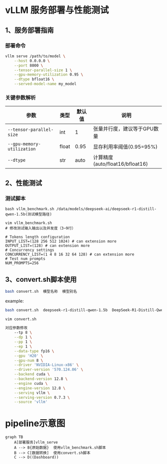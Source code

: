 # vLLM 服务部署与性能测试

## 1、服务部署指南

### 部署命令
```bash
vllm serve /path/to/model \
    --host 0.0.0.0 \
    --port 8000 \
    --tensor-parallel-size 1 \
    --gpu-memory-utilization 0.95 \
    --dtype bfloat16 \
    --served-model-name my_model
```

### 关键参数解析
| 参数 | 类型 | 默认值 | 说明 |
|------|------|-------|-----|
| `--tensor-parallel-size` | int | 1 | 张量并行度，建议等于GPU数量 |
| `--gpu-memory-utilization` | float | 0.95 | 显存利用率阈值(0.95=95%) |
| `--dtype` | str | auto | 计算精度(auto/float16/bfloat16) |

## 2、性能测试

### 测试脚本
```bash:
bash vllm_benchmark.sh /data/models/deepseek-ai/deepseek-r1-distill-qwen-1.5b(测试模型路径)
```
```
vim vllm_benchmark.sh 
# 修改测试输入输出以及并发度（3~9行）

# Tokens length configuration
INPUT_LIST=(128 256 512 1024) # can extension more
OUTPUT_LIST=(128) # can extension more
# Concurrency settings
CONCURRENCY_LIST=(1 4 8 16 32 64 128) # can extension more
# Test num prompts
NUM_PROMPTS=256
```

## 3、convert.sh脚本使用
```bash
bash convert.sh  模型名称  模型别名
```
example:
```bash
bash convert.sh  deepseek-r1-distill-qwen-1.5b  DeepSeek-R1-Distill-Qwen-1.5B
```
```bash
vim convert.sh

对应参数修改
    --tp 8 \
    --dp 1 \
    --pp 1 \
    --ep 1 \
    --data-type fp16 \
    --gpu 'H20' \
    --gpu-num 8 \
    --driver 'NVIDIA-Linux-x86' \
    --driver-version '570.124.06' \
    --backend cuda \
    --backend-version 12.8 \
    --engine cuda \
    --engine-version 12.8 \
    --serving vllm \
    --serving-version 0.7.3 \
    --source 'vllm'
```
# pipeline示意图
```mermaid
graph TB
    A[部署服务]vllm_serve
    A --> B{原始数据}  使用vllm_benchmark.sh脚本
    B --> C[数据转换]  使用convert.sh脚本
    C --> D((Dashboard))
```




